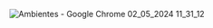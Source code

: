 ![Ambientes - Google Chrome 02_05_2024 11_31_12](https://github.com/Ch4yon/Cartao-Virtual/assets/138182230/d57e50fc-4efa-477f-9159-bf04ac5a594c)

